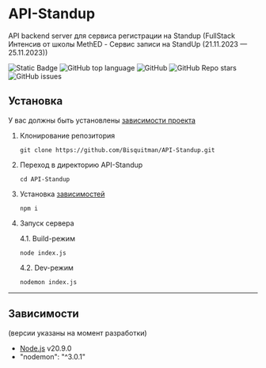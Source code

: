 # API-Standup
API backend server для сервиса регистрации на Standup (FullStack Интенсив от школы MethED - Сервис записи на StandUp (21.11.2023 — 25.11.2023))
<!--Блок информации о репозитории в бейджах-->
![Static Badge](https://img.shields.io/badge/Standup-API-Standup)
![GitHub top language](https://img.shields.io/github/languages/top/Bisquitman/API-Standup)
![GitHub](https://img.shields.io/github/license/Bisquitman/API-Standup)
![GitHub Repo stars](https://img.shields.io/github/stars/Bisquitman/API-Standup)
![GitHub issues](https://img.shields.io/github/issues/Bisquitman/API-Standup)

<!--Установка-->
## Установка
У вас должны быть установлены [зависимости проекта](https://github.com/Bisquitman/API-Standup#зависимости)

1. Клонирование репозитория

    ```git clone https://github.com/Bisquitman/API-Standup.git```

2. Переход в директорию API-Standup

    ```cd API-Standup```

3. Установка [зависимостей](https://github.com/Bisquitman/API-Standup#зависимости)

    ```npm i```

4. Запуск сервера

    4.1. Build-режим
   
    ```node index.js```

    4.2. Dev-режим

   ```nodemon index.js```

***

<!--зависимости-->
## Зависимости
(версии указаны на момент разработки)
- [Node.js](https://nodejs.org/en) v20.9.0
- "nodemon": "^3.0.1"
